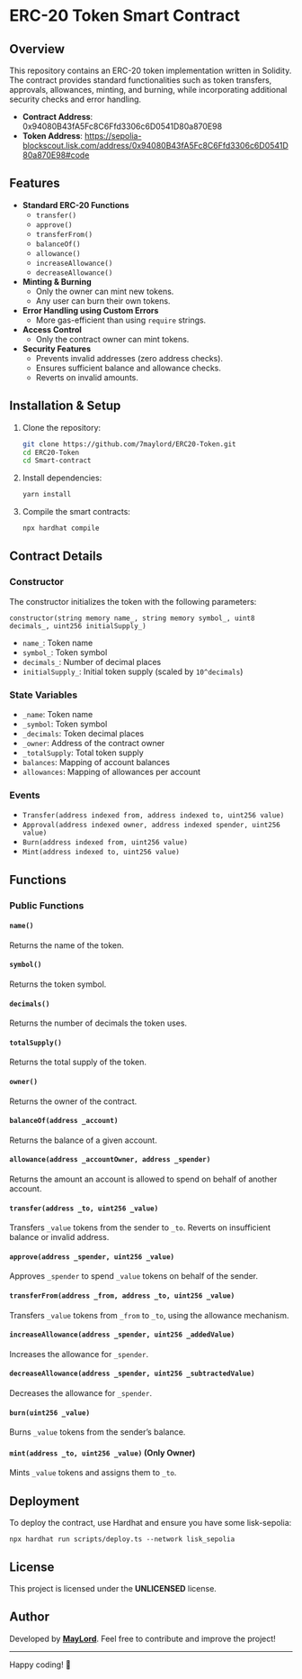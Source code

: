 # ERC-20 Token Smart Contract

## Overview
This repository contains an ERC-20 token implementation written in Solidity. The contract provides standard functionalities such as token transfers, approvals, allowances, minting, and burning, while incorporating additional security checks and error handling.

- **Contract Address**: 0x94080B43fA5Fc8C6Ffd3306c6D0541D80a870E98
- **Token Address**: https://sepolia-blockscout.lisk.com/address/0x94080B43fA5Fc8C6Ffd3306c6D0541D80a870E98#code

## Features
- **Standard ERC-20 Functions**
  - `transfer()`
  - `approve()`
  - `transferFrom()`
  - `balanceOf()`
  - `allowance()`
  - `increaseAllowance()`
  - `decreaseAllowance()`
- **Minting & Burning**
  - Only the owner can mint new tokens.
  - Any user can burn their own tokens.
- **Error Handling using Custom Errors**
  - More gas-efficient than using `require` strings.
- **Access Control**
  - Only the contract owner can mint tokens.
- **Security Features**
  - Prevents invalid addresses (zero address checks).
  - Ensures sufficient balance and allowance checks.
  - Reverts on invalid amounts.

## Installation & Setup
1. Clone the repository:
   ```sh
   git clone https://github.com/7maylord/ERC20-Token.git
   cd ERC20-Token
   cd Smart-contract
   ```
2. Install dependencies:
   ```sh
   yarn install
   ```
3. Compile the smart contracts:
   ```sh
   npx hardhat compile
   ```
   
## Contract Details

### Constructor
The constructor initializes the token with the following parameters:
```solidity
constructor(string memory name_, string memory symbol_, uint8 decimals_, uint256 initialSupply_)
```
- `name_`: Token name
- `symbol_`: Token symbol
- `decimals_`: Number of decimal places
- `initialSupply_`: Initial token supply (scaled by `10^decimals`)

### State Variables
- `_name`: Token name
- `_symbol`: Token symbol
- `_decimals`: Token decimal places
- `_owner`: Address of the contract owner
- `_totalSupply`: Total token supply
- `balances`: Mapping of account balances
- `allowances`: Mapping of allowances per account

### Events
- `Transfer(address indexed from, address indexed to, uint256 value)`
- `Approval(address indexed owner, address indexed spender, uint256 value)`
- `Burn(address indexed from, uint256 value)`
- `Mint(address indexed to, uint256 value)`

## Functions

### Public Functions
#### `name()`
Returns the name of the token.
#### `symbol()`
Returns the token symbol.
#### `decimals()`
Returns the number of decimals the token uses.
#### `totalSupply()`
Returns the total supply of the token.
#### `owner()`
Returns the owner of the contract.
#### `balanceOf(address _account)`
Returns the balance of a given account.
#### `allowance(address _accountOwner, address _spender)`
Returns the amount an account is allowed to spend on behalf of another account.
#### `transfer(address _to, uint256 _value)`
Transfers `_value` tokens from the sender to `_to`. Reverts on insufficient balance or invalid address.
#### `approve(address _spender, uint256 _value)`
Approves `_spender` to spend `_value` tokens on behalf of the sender.
#### `transferFrom(address _from, address _to, uint256 _value)`
Transfers `_value` tokens from `_from` to `_to`, using the allowance mechanism.
#### `increaseAllowance(address _spender, uint256 _addedValue)`
Increases the allowance for `_spender`.
#### `decreaseAllowance(address _spender, uint256 _subtractedValue)`
Decreases the allowance for `_spender`.
#### `burn(uint256 _value)`
Burns `_value` tokens from the sender’s balance.
#### `mint(address _to, uint256 _value)` (Only Owner)
Mints `_value` tokens and assigns them to `_to`.

## Deployment
To deploy the contract, use Hardhat and ensure you have some lisk-sepolia:
```solidity
npx hardhat run scripts/deploy.ts --network lisk_sepolia
```

## License
This project is licensed under the **UNLICENSED** license.


## Author
Developed by **[MayLord](https://github.com/7maylord)**. Feel free to contribute and improve the project!

---

Happy coding! 🚀
